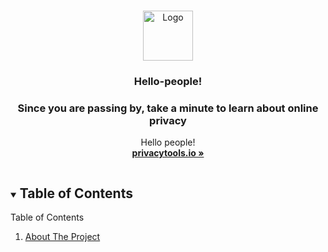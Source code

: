 <!-- PROJECT LOGO -->
<br />
<p style="text-align: center;">
<p align="center">
  <a href="https://github.com/othneildrew/Best-README-Template">
    <img src="images/logo.png" alt="Logo" width="80" height="80">
  </a>

  <h3 style="text-align: center;">Hello-people!</h3>
  <h3 align="center">Since you are passing by, take a minute to learn about online privacy</h3>

  <p style="text-align: center;">
  <p align="center">
    Hello people!
    <br />
    <a href="https://privacytools.io/"><strong>privacytools.io »</strong></a>

<!-- TABLE OF CONTENTS -->
<details open="open">
  <summary><h2 style="display: inline-block">Table of Contents</h2></summary>
  <summary>Table of Contents</summary>
  <ol>
    <li>
      <a href="#about-the-project">About The Project</a>
 
